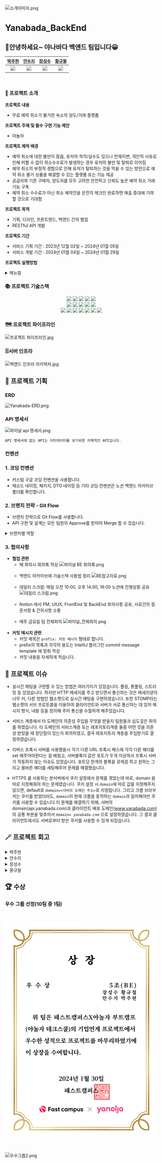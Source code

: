﻿![소개이미지.png](image%2F%EC%86%8C%EA%B0%9C%EC%9D%B4%EB%AF%B8%EC%A7%80.png)

# Yanabada_BackEnd
## 👋안녕하세요~ 야나바다 백엔드 팀입니다😀


|    [박주현](https://github.com/Programmer-may)    |       [안수지](https://github.com/deltawing71911)     |         [장성수](https://github.com/tjdtn0219)              |    [황규철](https://github.com/Hwang-Kyu-Cheol)      |
|:----------------------------------------------------------:|:----------------------------------------------------------:|:-----------------------:|:---------------------------------------------------------:|
| ![](https://avatars.githubusercontent.com/u/114227320?v=4) | ![](https://avatars.githubusercontent.com/u/137012201?v=4) | ![](https://avatars.githubusercontent.com/u/76704436?v=4) | ![](https://avatars.githubusercontent.com/u/67046364?v=4) |
<br>

### 🏨 프로젝트 소개
**프로젝트 내용**
 - 무료 예약 취소가 불가한 숙소의 양도/거래 플랫폼

**프로젝트 주제 및 필수 구현 기능 제안**
 - 야놀자

**프로젝트 제작 배경**
- 예약 취소에 대한 불만이 많음, 유저의 착각/실수도 있으나 천재지변, 개인적 사유로 인해 어쩔 수 없이 취소수수료가 발생하는 경우 유저의 불만 및 탈퇴로 이어짐
- 예약 취소의 부정적 경험으로 인해 유저가 탈퇴하는 것을 막을 수 있는 방안으로 예약 취소 불가 상품을 해결할 수 있는 플랫폼 또는 기능 제공
- 공급자와 기존 구매자, 양도자를 모두 고려한 안전하고 신뢰도 높은 예약 취소 거래 기능 구축
- 예약 취소 수수료가 아닌 취소 예약건을 온전히 체크인 완료하면 매출 증대에 기여할 것으로 기대함

**프로젝트 목적**
- 기획, 디자인, 프론트엔드, 백엔드 간의 협업
- RESTful API 개발

**프로젝트 기간**
- 서비스 기획 기간 : 2023년 12월 02일 ~ 2024년 01월 05일
- 서비스 개발 기간 : 2024년 01월 04일 ~ 2024년 01월 29일

**프로젝트 실행방법**

<details>
<summary>메뉴얼</summary>

### 배포 URL

**야나바다 홈페이지**

 - https://www.yanabada.com

**메인서버 배포 URL**

 - https://api.yanabada.com

**테스트 서버 배포 URL**
 - http://test.yanabada.com

**테스트 계정**
 - ID : test@naver.com
 - PW : password123!

### 로컬 실행환경 셋팅 

```shell
docker run -d -p 6379:6379 --name yanabada_redis redis
```

- 6379 포트로 Redis가 실행중이어야 프로젝트 로그인 기능이 정상 실행됩니다!

### 로컬 데이터베이스 H2 접속 경로

1. http://localhost:8080/h2-console 에 들어갑니다.
2. 아래 정보대로 입력 칸을 채우고 Connect를 누릅니다.

- Driver Class: org.h2.Driver
- JDBC URL: jdbc:h2:mem:testdb
- User Name: sa
- Password: (빈칸)

</details>

### 📚 프로젝트 기술스택
<div align=center> 
    <img src="https://img.shields.io/badge/java-007396?style=for-the-badge&logo=java&logoColor=white"> 
    <img src="https://img.shields.io/badge/gradle-02303A?style=for-the-badge&logo=gradle&logoColor=white">
    <img src="https://img.shields.io/badge/spring-6DB33F?style=for-the-badge&logo=spring&logoColor=white">
    <img src="https://img.shields.io/badge/SpringBoot-6DB33F?style=for-the-badge&logo=Springboot&logoColor=white">
    <img src="https://img.shields.io/badge/spring security-6DB33F?style=for-the-badge&logo=springsecurity&logoColor=white">
    <br>
    <img src="https://img.shields.io/badge/json web tokens-000000?style=for-the-badge&logo=jsonwebtokens&logoColor=white">
    <img src="https://img.shields.io/badge/junit5-25A162?style=for-the-badge&logo=junit5&logoColor=white">
    <img src="https://img.shields.io/badge/Spring data jpa-6DB33F?style=for-the-badge&logo=Databricks&logoColor=white">
    <img src="https://img.shields.io/badge/QueryDSL-0389CF?style=for-the-badge&logo=SingleStore&logoColor=white">
    <img src="https://img.shields.io/badge/Nginx-009639?style=for-the-badge&logo=nginx&logoColor=white">
    <br>
    <img src="https://img.shields.io/badge/redis-DC382D?style=for-the-badge&logo=redis&logoColor=white">
    <img src="https://img.shields.io/badge/Mysql-4479A1?style=for-the-badge&logo=mysql&logoColor=white">
    <img src="https://img.shields.io/badge/Docker-2496ED?style=for-the-badge&logo=docker&logoColor=white">
    <img src="https://img.shields.io/badge/amazon aws-232F3E?style=for-the-badge&logo=amazon aws&logoColor=white">
    <img src="https://img.shields.io/badge/github-181717?style=for-the-badge&logo=github&logoColor=white">
    <img src="https://img.shields.io/badge/github actions-2088FF?style=for-the-badge&logo=GitHubActions&logoColor=white">
    <img src="https://img.shields.io/badge/firebase-FFCA28?style=for-the-badge&logo=firebase&logoColor=white">
</div>

### 🗺️ 프로젝트 파이프라인
![프로젝트 파이프라인.jpg](image%2F%ED%94%84%EB%A1%9C%EC%A0%9D%ED%8A%B8%20%ED%8C%8C%EC%9D%B4%ED%94%84%EB%9D%BC%EC%9D%B8.jpg)

### 🗄️서버 인프라
![백엔드 인프라 아키텍처.jpg](image%2F%EB%B0%B1%EC%97%94%EB%93%9C%20%EC%9D%B8%ED%94%84%EB%9D%BC%20%EC%95%84%ED%82%A4%ED%85%8D%EC%B2%98.jpg)

## 📝 프로젝트 기획
### ERD
![Yanabada-ERD.png](image%2FYanabada-ERD.png)

### API 명세서
![파이널 api 명세서.png](image%2F%ED%8C%8C%EC%9D%B4%EB%84%90%20api%20%EB%AA%85%EC%84%B8%EC%84%9C.png)


```
API 명세서에 없는 API는 더미데이터를 넣기위한 자체적인 API입니다.
```
### 컨벤션

### 1. 코딩 컨벤션

- 커스텀 구글 코딩 컨벤션을 사용합니다.
- 메소드 네이밍, 패키지, DTO 네이밍 등 기타 코딩 컨벤션은 노션 백엔드 아카이브 폴더를 확인합니다.

### 2. 브랜치 전략 - Git Flow

- 브랜치 전략으로 Git Flow를 사용합니다.
- API 구현 및 설계는 모든 팀원의 Approve를 받아야 Merge 할 수 있습니다.

<details>
<summary>브랜치별 역할</summary>

### `feature/#`

- 실제 작업을 하는 브랜치
- 이슈 번호가 1이라면 feature/1로 만들면 됩니다.
- 'develop'을 베이스 브랜치로 하여 만들어야 합니다.
    - ( 브랜치 생성은 베이스 브랜치[ 체크아웃되어있는 브랜치 ]를 기준으로 만들어진다.)
- 작업이 완료되면 develop으로 Pull Request를 날립니다.
- 본인을 제외한 조원의 Approve를 모두 받았다면 Merge 합니다.

### `develop`

- 테스트 서버에 자동 배포되는 브랜치
- 다음 버전 개발을 위해 release으로 가기 전 기능 코드들을 모아두는 브랜치
- 작성한 기능이 잘 작동되는지 확인하고, release으로 PR 및 Merge를 하면 됩니다.
- develop으로 Merge 하고 나서 자동 배포된 테스트 서버에서 자신의 API가 정상 작동하는지 꼭 테스트해야 합니다.

### `release`

- 실제 서비스를 운영할 수 있는 메인 서버 자동 배포되는 브랜치
- release으로 Merge 하고 나서 자동 배포된 메인 서버에서 자신의 API가 정상 작동하는지 꼭 테스트해야 합니다.


### `main`

- 최종본을 갖는 브랜치
</details>

### 3. 협의사항

- **협업 관련**
    - 매 회의시 회의록 작성
  ![파이널 BE 회의록.png](image%2F%ED%8C%8C%EC%9D%B4%EB%84%90%20BE%20%ED%9A%8C%EC%9D%98%EB%A1%9D.png)
      <br><br>
    - 백엔드 아카이브에 기술스택 사용법 정리
  ![BE참고자료.png](image%2FBE%EC%B0%B8%EA%B3%A0%EC%9E%90%EB%A3%8C.png)
      <br><br>
    - 데일리 스크럼: 매일 오전 10:00, 오후 14:00, 19:00 노션에 진행상황 공유
      ![데일리 스크럼.png](image%2F%EB%8D%B0%EC%9D%BC%EB%A6%AC%20%EC%8A%A4%ED%81%AC%EB%9F%BC.png)
      <br><br>
    - Notion 에서 PM, UIUX, FrontEnd 및 BackEnd 회의사항 공유, 서로간의 질문사항 & 건의사항 소통
      <br><br>
    - 매주 금요일 팀 전체회의
  ![파이널_전체회의.png](image%2F%ED%8C%8C%EC%9D%B4%EB%84%90_%EC%A0%84%EC%B2%B4%ED%9A%8C%EC%9D%98.png)
        <br><br>
- **커밋 메시지 관련**
    - 커밋 제목은 `prefix: 커밋 메시지` 형태로 합니다.
    - prefix의 목록과 각각의 용도는 IntelliJ 플러그인 commit message template 에 맞춰 작성
    - 커밋 내용을 자세하게 적습니다.


## 🤔 프로젝트 이슈

 - 실시간 채팅을 구현할 수 있는 방법은 여러가지가 있었습니다. 풀링, 롱풀링, 스트리밍 등 있었습니다. 하지만 HTTP 메세지를 주고 받으면서 통신하는 것은 메세지양이 너무 커, 다른 방법인 웹소켓으로 실시간 채팅을 구현하였습니다. 또한 STOMP라는 웹소켓의 서브 프로토콜을 이용하여 클라이언트와 서버가 서로 통신하는 데 있어 메시지 형식, 내용 등을 정의해 주어 통신을 수월하게 해주었습니다.


 - 서비스 계층에서 타 도메인의 의존성 주입을 무엇을 받을지 팀원들과 심도깊은 회의를 하였습니다. 타 도메인의 서비스계층 또는 레포지토리계층 둘중 어떤 것을 의존성 받았을 때 장단점이 있는지 회의하였고, 결국 레포지토리 계층을 주입받기로 결정하였습니다.


 - 리버스 프록시 서버를 사용했을시 각기 다른 URL 프록시 패스에 각각 다른 헤더를 set 해주어야한다는 걸 배웠고, 서버블록이 같은 포트가 두개 이상여서 프록시 서버가 작동하지 않는 이슈도 있었습니다. 포트당 한개의 블록을 갖게끔 하고 원하는 그리고 올바른 헤더를 세팅해주어 문제를 해결했습니다.

 - HTTPS 를 사용하는 본서버에서 쿠키 설정에서 문제를 겪었는데 바로, domain 을 따로 지정해줘야 하는 문제였습니다. 쿠키 설정 시 `domain`에 따로 값을 지정해주지 않으면,
 default로  `domain=<서버의 도메인 주소>`로 지정됩니다. 그리고 크롬 브라우저는 쿠키를 받았더라도, `domain`이 현재 크롬을 동작하는 `domain`과 일치해야만 쿠키를 사용할 수 있습니다.이 문제를 해결하기 위해, 서버의 domain(api.yanabada.com)과 클라이언트 배포 도메인(www.yanabada.com)의 공통 부분을 맞추어서 `domain= yanabada.com` 으로 설정하였습니다. 
 그 결과 클라이언트에서도 서버로부터 받은 쿠키를 사용할 수 있게 되었습니다.




## 🪄 프로젝트 회고
 
<details>
<summary>박주현</summary>


취직하기 전에 4분야의 직무가 함께 하나의 프로젝트에서 협업해보는 소중한 경험이었습니다.

HTTP 프로토콜만 사용하는 REST API를 만들었는데, 채팅 도메인을 구현하면서 HTTP 이외의 다른 프로토콜을 사용한 API도 만들어보고 그게 실제로 정상 작동했을땐 매우 행복했습니다.

이번 프로젝트때 개인적인 목표로 3가지가 있었는데, 리버스 프록시 서버는 구현했지만 시간이 부족하여 무중단 배포와 Source - Replica Architecture를 도입해보지 못한게 아쉽습니다. 
하지만 개인적으로 공부는 하였기에 다음번엔 도입해볼 수 있는 자신감도 얻었습니다.

1달이 넘는 시간동안 함께 고생한 PM분들, 디자이너분, 프론트엔드분들 그리고 백엔드 팀원들에게 감사함을 표합니다.



</details>

<details>
<summary>안수지</summary>

하나의 서비스가 완성되기까지 일련의 과정을 경험할 수 있어 아주 좋았습니다. 특히 산업디자인에 종사했던 사람으로서 UX/UI 디자인이 구체적으로 어떤식으로 진행되는지 개발하면서 지켜보는건 아주 재밌는 경험이었습니다.
(물론 디자이너가 딱 한 분이셔서 본인은 괴로우셨겠지만...)

다만 구현했던 기능이 미니 때보다 한정적이었던 만큼 다양한 이슈에 대응하지 못했던 점은 다소 아쉬웠습니다. 아무래도 리뷰만 하는 것보다 직접 부딫혀보고 문제를 해결하는건 전혀 다른 문제니까요.
다음 프로젝트 때는 보다 더 성장한 상태로 더 기여도를 늘릴 수 있기를 기대합니다. 

5조의 마법사들 환상적이었습니다!! 

</details>

<details>
<summary>장성수</summary>

PM, 디자인, 프론트, 백엔드 등 4분야가 하나의 팀이 되어, 아이디어를 제품화하는 좋은 경험이었습니다.
개발자 입장에서 하나의 프로덕트가 탄생하기 전, 기획부터 와이어프레임까지 만들어지는 과정을 두 눈으로 지켜보았고, 기획에서 설계, 설계에서 개발까지 이어지는 정교한 과정들을 참여하는 좋은 계기가 되었습니다.

그 과정에서 기획자-개발자 간의 배려 깊은 의사소통의 중요성을 깨달았습닌다. 퀄리티 높은 기능이 탄생하는 과정에는 4분야가 독립적이지 않고, 같이 고민하고 논의해야만 한다는 것을 느끼게 해준 경험이었습니다.

</details>

<details>
<summary>황규철</summary>

서로 다른 4가지 분야의 사람들과 만나서 팀 프로젝트를 해볼 수 있었던 좋은 경험이었습니다.

개발을 모르는 분들과의 협업도 처음 진행해볼 수 있었는데, 이 때 이전에는 몰랐던 소통의 중요성을
깨닫게 되었습니다. 이전에는 개발자들과만 협업을 진행하다보니 당연하게 여겼던 부분들은 대수롭지
않게 넘겼었는데, 다른 분야의 사람들과 협업하면서 나에게는 당연하던 것이 남에게는 아닐 수 있구나
라는 것을 알게되었습니다. 협업에서 소통이란 '남의 입장에서 한번 더 생각해보기' 라는 것을 알게
된 좋은 경험이었습니다.
</details>

## 🏆 수상 
### 우수 그룹 선정(10팀 중 1팀)
<br>

![패스트캠퍼스X야놀자 기업연계 프로젝트_우수상 상장(BE).png](image%2F%ED%8C%A8%EC%8A%A4%ED%8A%B8%EC%BA%A0%ED%8D%BC%EC%8A%A4X%EC%95%BC%EB%86%80%EC%9E%90%20%EA%B8%B0%EC%97%85%EC%97%B0%EA%B3%84%20%ED%94%84%EB%A1%9C%EC%A0%9D%ED%8A%B8_%EC%9A%B0%EC%88%98%EC%83%81%20%EC%83%81%EC%9E%A5%28BE%29.png)

<br>

![우수그릅2.png](image%2F%EC%9A%B0%EC%88%98%EA%B7%B8%EB%A6%852.png)





